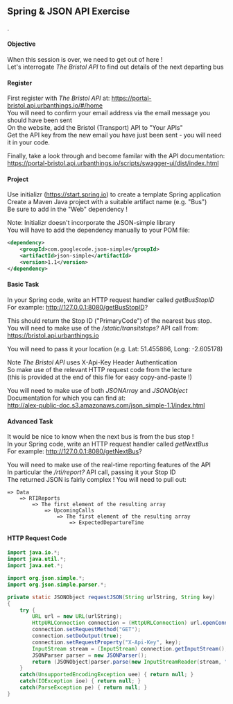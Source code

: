 Spring & JSON API Exercise
--------------------------
.
#### Objective
When this session is over, we need to get out of here !  
Let's interrogate _The Bristol API_ to find out details of the next departing bus  

#### Register
First register with _The Bristol API_ at: https://portal-bristol.api.urbanthings.io/#/home  
You will need to confirm your email address via the email message you should have been sent  
On the website, add the Bristol (Transport) API to "Your APIs"  
Get the API key from the new email you have just been sent - you will need it in your code.  

Finally, take a look through and become familar with the API documentation:  
https://portal-bristol.api.urbanthings.io/scripts/swagger-ui/dist/index.html  

#### Project
Use initializr (https://start.spring.io) to create a template Spring application  
Create a Maven Java project with a suitable artifact name (e.g. "Bus")  
Be sure to add in the "Web" dependency !  

Note: Initializr doesn't incorporate the JSON-simple library  
You will have to add the dependency manually to your POM file:  

```xml
<dependency>
    <groupId>com.googlecode.json-simple</groupId>
    <artifactId>json-simple</artifactId>
    <version>1.1</version>
</dependency>
```

#### Basic Task
In your Spring code, write an HTTP request handler called _getBusStopID_  
For example: http://127.0.0.1:8080/getBusStopID?

This should return the Stop ID ("PrimaryCode") of the nearest bus stop.  
You will need to make use of the _/static/transitstops?_ API call from:  
https://bristol.api.urbanthings.io  

You will need to pass it your location (e.g. Lat: 51.455886, Long: -2.605178)  

Note _The Bristol API_ uses X-Api-Key Header Authentication  
So make use of the relevant HTTP request code from the lecture  
(this is provided at the end of this file for easy copy-and-paste !)  

You will need to make use of both _JSONArray_ and _JSONObject_  
Documentation for which you can find at:  
http://alex-public-doc.s3.amazonaws.com/json_simple-1.1/index.html  

#### Advanced Task
It would be nice to know when the next bus is from the bus stop !  
In your Spring code, write an HTTP request handler called _getNextBus_  
For example: http://127.0.0.1:8080/getNextBus?

You will need to make use of the real-time reporting features of the API  
In particular the _/rti/report?_ API call, passing it your Stop ID  
The returned JSON is fairly complex ! You will need to pull out:  
```
=> Data
    => RTIReports
        => The first element of the resulting array
            => UpcomingCalls
                => The first element of the resulting array
                    => ExpectedDepartureTime
```


#### HTTP Request Code
```java
import java.io.*;
import java.util.*;
import java.net.*;

import org.json.simple.*;
import org.json.simple.parser.*;

private static JSONObject requestJSON(String urlString, String key)
{
    try {
        URL url = new URL(urlString);
        HttpURLConnection connection = (HttpURLConnection) url.openConnection();
        connection.setRequestMethod("GET");
        connection.setDoOutput(true);
        connection.setRequestProperty("X-Api-Key", key);
        InputStream stream = (InputStream) connection.getInputStream();
        JSONParser parser = new JSONParser();
        return (JSONObject)parser.parse(new InputStreamReader(stream, "UTF-8"));
    }
    catch(UnsupportedEncodingException uee) { return null; }
    catch(IOException ioe) { return null; }
    catch(ParseException pe) { return null; }
}

```